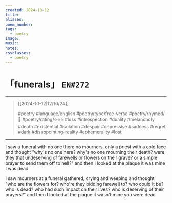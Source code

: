 ```yaml
---
created: 2024-10-12
title:
aliases:
poem_number:
tags:
  - poetry
image:
music:
notes:
cssclasses:
  - poetry
---
```

# 「funerals」 `EN#272`

---

> [[2024-10-12|12/10/24]]
> 
> #poetry 
> #language/english 
> #poetry/type/free-verse 
> #poetry/rhymed/🔴 
> #poetry/rating/⭐⭐⭐ 
> #loss #introspection #duality #melancholy #death #existential #isolation #despair #depressive #sadness #regret #dark #disappointing-reality #ephemerality #lost 

---

I saw a funeral with no one there
no mourners, only a priest with a cold face
and thought "why's no one here?
why's no one mourning their death?
were they that undeserving of farewells
or flowers on their grave?
or a simple prayer to send them off to hell?"
and then I looked at the plaque
it was mine
I was dead

I saw mourners at a funeral
gathered, crying and weeping
and thought "who are the flowers for?
who're they bidding farewell to?
who could it be? who is dead?
who had such impact on their lives?
who is deserving of their prayers?"
and then I looked at the plaque
it wasn't mine
you were dead